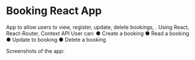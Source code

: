# Booking React App

App to allow users to view, register, update, delete bookings, . Using React, React-Router, Context API
User can:
● Create a booking
● Read a booking
● Update to booking
● Delete a booking

Screenshots of the app:

